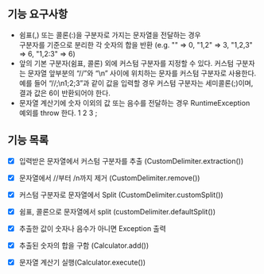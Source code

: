 ## 기능 요구사항
- 쉼표(,) 또는 콜론(:)을 구분자로 가지는 문자열을 전달하는 경우  
구분자를 기준으로 분리한 각 숫자의 합을 반환 (e.g. "" => 0, "1,2" => 3, "1,2,3" => 6, "1,2:3" => 6)
- 앞의 기본 구분자(쉼표, 콜론) 외에 커스텀 구분자를 지정할 수 있다. 커스텀 구분자는 문자열 앞부분의 
  “//”와 “\n” 사이에 위치하는 문자를 커스텀 구분자로 사용한다. 
  예를 들어 “//;\n1;2;3”과 같이 값을 입력할 경우 커스텀 구분자는 세미콜론(;)이며, 결과 값은 6이 반환되어야 한다.
- 문자열 계산기에 숫자 이외의 값 또는 음수를 전달하는 경우 RuntimeException 예외를 throw 한다.
1 2 3 
;
## 기능 목록
-[x] 입력받은 문자열에서 커스텀 구분자를 추출 (CustomDelimiter.extraction())  
-[x] 문자열에서 //부터 /n까지 제거 (CustomDelimiter.remove())  
-[x] 커스텀 구분자로 문자열에서 Split (CustomDelimiter.customSplit())  
-[x] 쉼표, 콜론으로 문자열에서 split (customDelimiter.defaultSplit())  
-[x] 추출한 값이 숫자나 음수가 아니면 Exception 출력   
-[x] 추출된 숫자의 합을 구함 (Calculator.add())  
-[x] 문자열 계산기 실행(Calculator.execute())


